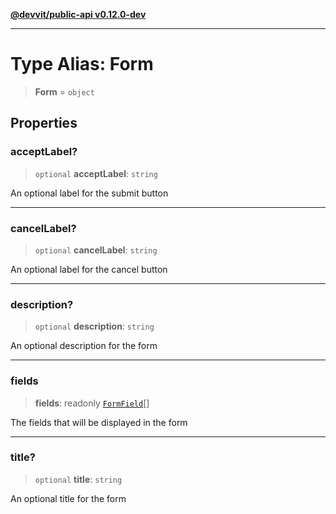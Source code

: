 [**@devvit/public-api v0.12.0-dev**](../README.md)

---

# Type Alias: Form

> **Form** = `object`

## Properties

<a id="acceptlabel"></a>

### acceptLabel?

> `optional` **acceptLabel**: `string`

An optional label for the submit button

---

<a id="cancellabel"></a>

### cancelLabel?

> `optional` **cancelLabel**: `string`

An optional label for the cancel button

---

<a id="description"></a>

### description?

> `optional` **description**: `string`

An optional description for the form

---

<a id="fields"></a>

### fields

> **fields**: readonly [`FormField`](FormField.md)[]

The fields that will be displayed in the form

---

<a id="title"></a>

### title?

> `optional` **title**: `string`

An optional title for the form

